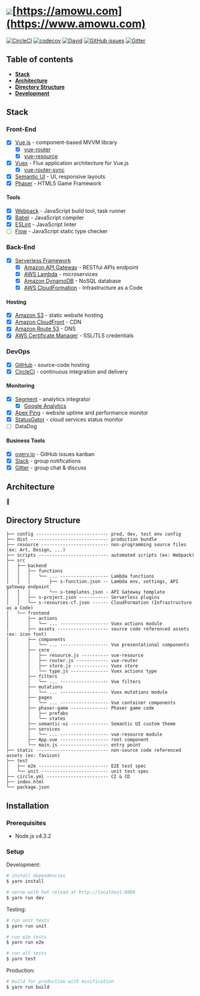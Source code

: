 # ![](http://i.imgur.com/EgkLVW4.png)[https://amowu.com](https://www.amowu.com)

[![CircleCI](https://img.shields.io/circleci/project/amowu/amowu.com.svg?style=flat-square)](https://circleci.com/gh/amowu/amowu.com)
[![codecov](https://codecov.io/gh/amowu/amowu.com/branch/master/graph/badge.svg)](https://codecov.io/gh/amowu/amowu.com)
[![David](https://img.shields.io/david/amowu/amowu.com.svg?style=flat-square)](https://david-dm.org/amowu/amowu.com)
[![GitHub issues](https://img.shields.io/github/issues/amowu/amowu.com.svg?style=flat-square)](https://overv.io/amowu/amowu.com)
[![Gitter](https://img.shields.io/gitter/room/amowu/amowu.com.svg)](https://gitter.im/amowu/amowu.com)

## Table of contents

- **[Stack](#stack)**
- **[Architecture](#architecture)**
- **[Directory Structure](#directory-structure)**
- **[Development](#development)**

## Stack

### Front-End

- [x] [Vue.js](https://vuejs.org/) - component-based MVVM library
  - [x] [vue-router](https://github.com/vuejs/vue-router)
  - [x] [vue-resource](https://github.com/vuejs/vue-resource)
- [x] [Vuex](https://github.com/vuejs/vuex) - Flux application architecture for Vue.js
  - [x] [vue-router-sync](https://github.com/vuejs/vuex-router-sync)
- [x] [Semantic UI](http://semantic-ui.com/) - UI, responsive layouts
- [x] [Phaser](http://phaser.io/) - HTML5 Game Framework

#### Tools

- [x] [Webpack](https://webpack.github.io/) - JavaScript build tool, task runner
- [x] [Babel](https://babeljs.io/) - JavaScript compiler
- [x] [ESLint](http://eslint.org/) - JavaScript linter
- [ ] [Flow](https://flowtype.org/) - JavaScript static type checker

### Back-End

- [x] [Serverless Framework](http://serverless.com/)
  - [x] [Amazon API Gateway](https://aws.amazon.com/api-gateway) - RESTful APIs endpoint
  - [x] [AWS Lambda](https://aws.amazon.com/lambda) - microservices
  - [x] [Amazon DynamoDB](https://aws.amazon.com/dynamodb) - NoSQL database
  - [x] [AWS CloudFormation](https://aws.amazon.com/cloudformation) - Infrastructure as a Code

#### Hosting

- [x] [Amazon S3](https://aws.amazon.com/s3) - static website hosting
- [x] [Amazon CloudFront](https://aws.amazon.com/cloudfront) - CDN
- [x] [Amazon Route 53](https://aws.amazon.com/route53) - DNS
- [x] [AWS Certificate Manager](https://aws.amazon.com/certificate-manager) - SSL/TLS credentials

### DevOps

- [x] [GitHub](https://github.com/amowu/amowu.com) - source-code hosting
- [x] [CircleCI](https://circleci.com/gh/amowu/amowu.com) - continuous integration and delivery

#### Monitoring

- [x] [Segment](https://segment.com/) - analytics integrator
  - [x] [Google Analytics](https://www.google.com/analytics/)
- [x] [Apex Ping](https://ping.apex.sh/) - website uptime and performance monitor
- [x] [StatusGator](https://statusgator.com/) - cloud services status monitor
- [ ] DataDog

#### Business Tools

- [x] [overv.io](https://overv.io/amowu/amowu.com) - GitHub issues kanban
- [x] [Slack](https://slack.com/) - group notifications
- [x] [Gitter](https://gitter.im/amowu/amowu.com) - group chat & discuss

## Architecture

🚧

## Directory Structure

```
├── config --------------------------- prod, dev, test env config
├── dist ----------------------------- production bundle
├── resource ------------------------- non-programming source files (ex: Art, Design, ...)
├── scripts -------------------------- automated scripts (ex: Webpack)
├── src
│   ├── backend
│   │   ├── functions
│   │   │   └── ... ------------------ Lambda functions
│   │   │       ├── s-function.json -- Lambda env, settings, API gateway endpoint
│   │   │       └── s-templates.json - API Gateway template
│   │   ├── s-project.json ----------- Serverless plugins
│   │   └── s-resources-cf.json ------ CloudFormation (Infrastructure as a Code)
│   └── frontend
│       ├── actions
│       │   └── ... ------------------ Vuex actions module
│       ├── assets ------------------- source code referenced assets (ex: icon font)
│       ├── components
│       │   └── ... ------------------ Vue presentational components
│       ├── core
│       │   ├── resource.js ---------- vue-resource
│       │   ├── router.js ------------ vue-router
│       │   ├── store.js ------------- Vuex store
│       │   └── type.js -------------- Vuex actions type
│       ├── filters
│       │   └── ... ------------------ Vue filters
│       ├── mutations
│       │   └── ... ------------------ Vuex mutations module
│       ├── pages
│       │   └── ... ------------------ Vue container components
│       ├── phaser-game -------------- Phaser game code
│       │   ├── prefabs
│       │   └── states
│       ├── semantic-ui -------------- Semantic UI custom theme
│       ├── services
│       │   └── ... ------------------ vue-resource module
│       ├── App.vue ------------------ root component
│       └── main.js ------------------ entry point
├── static --------------------------- non-source code referenced assets (ex: favicon)
├── test
│   ├── e2e -------------------------- E2E test spec
│   └── unit ------------------------- unit test spec
├── circle.yml ----------------------- CI & CD
├── index.html
└── package.json
```

## Installation

### Prerequisites

- Node.js v4.3.2

### Setup

Development:

```sh
# install dependencies
$ yarn install

# serve with hot reload at http://localhost:8080
$ yarn run dev
```

Testing:

```sh
# run unit tests
$ yarn run unit

# run e2e tests
$ yarn run e2e

# run all tests
$ yarn test
```

Production:

```sh
# build for production with minification
$ yarn run build
```
